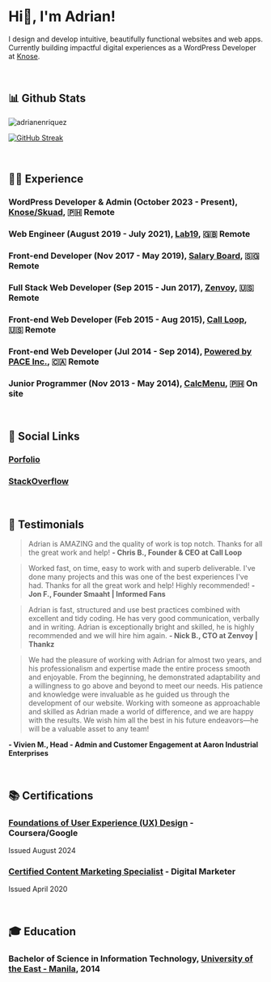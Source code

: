 <h1 align="left">Hi👋, I'm Adrian! </h1>

I design and develop intuitive, beautifully functional websites and web apps.
Currently building impactful digital experiences as a WordPress Developer at [Knose](https://www.knose.com.au).

<br>

## 📊 Github Stats
<p align="left"> <img src="https://komarev.com/ghpvc/?username=adrianenriquez&label=Profile%20views&color=0e75b6&style=flat" alt="adrianenriquez" /> </p>

[![GitHub Streak](https://streak-stats.demolab.com/?user=adrianenriquez)](https://git.io/streak-stats)

<br>

## 🧑‍💻 Experience

### WordPress Developer & Admin (October 2023 - Present), [Knose/Skuad](https://www.knose.com.au/), 🇵🇭 Remote

### Web Engineer (August 2019 - July 2021), [Lab19](https://lab19.dev/), 🇬🇧 Remote

### Front-end Developer (Nov 2017 - May 2019), [Salary Board](https://salaryboard.com/), 🇸🇬 Remote

### Full Stack Web Developer (Sep 2015 - Jun 2017), [Zenvoy](https://www.zenvoy.com/), 🇺🇸 Remote

### Front-end Web Developer (Feb 2015 - Aug 2015), [Call Loop](https://www.callloop.com/), 🇺🇸 Remote

### Front-end Web Developer (Jul 2014 - Sep 2014), [Powered by PACE Inc.](https://www.facebook.com/PoweredbyPACE/), 🇨🇦 Remote

### Junior Programmer (Nov 2013 - May 2014), [CalcMenu](https://www.calcmenu.com/), 🇵🇭 On site

<br>

## 🔗 Social Links
### [Porfolio](https://adrianenriquez.com)
### [StackOverflow](https://stackoverflow.com/users/3126509/adrian-enriquez) 

<br>

## 🌟 Testimonials

> Adrian is AMAZING and the quality of work is top notch. Thanks for all the great work and help!
**- Chris B., Founder & CEO at Call Loop**

> Worked fast, on time, easy to work with and superb deliverable. I've done many projects and this was one of the best experiences I've had. Thanks for all the great work and help! Highly recommended!
**- Jon F., Founder Smaaht | Informed Fans**

> Adrian is fast, structured and use best practices combined with excellent and tidy coding. He has very good communication, verbally and in writing. Adrian is exceptionally bright and skilled, he is highly recommended and we will hire him again.
**- Nick B., CTO at Zenvoy | Thankz**

> We had the pleasure of working with Adrian for almost two years, and his professionalism and expertise made the entire process smooth and enjoyable. From the beginning, he demonstrated adaptability and a willingness to go above and beyond to meet our needs. His patience and knowledge were invaluable as he guided us through the development of our website. Working with someone as approachable and skilled as Adrian made a world of difference, and we are happy with the results. We wish him all the best in his future endeavors—he will be a valuable asset to any team!

**- Vivien M., Head - Admin and Customer Engagement at Aaron Industrial Enterprises**

<br>

## 📚 Certifications

### [Foundations of User Experience (UX) Design](https://www.coursera.org/account/accomplishments/verify/6JK7BYZLOUWA?utm_source=link&utm_medium=certificate&utm_content=cert_image&utm_campaign=sharing_cta&utm_product=course) - Coursera/Google
Issued August 2024
### [Certified Content Marketing Specialist](https://www.credly.com/badges/9054fa99-8acd-407e-a5c2-f5660e1a304e/public_url) - Digital Marketer
Issued April 2020

<br>

## 🎓 Education

### Bachelor of Science in Information Technology, [University of the East - Manila](https://www.ue.edu.ph/mla/), 2014

